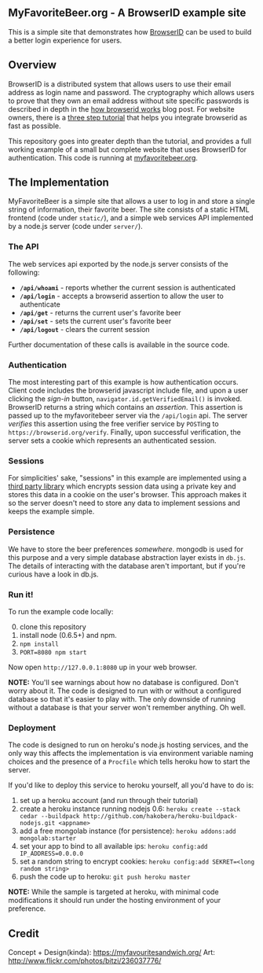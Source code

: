 ## MyFavoriteBeer.org - A BrowserID example site

This is a simple site that demonstrates how
[BrowserID](https://browserid.org) can be used to build a better login
experience for users.

## Overview

BrowserID is a distributed system that allows users to use their email
address as login name and password.  The cryptography which allows users
to prove that they own an email address without site specific passwords
is described in depth in the [how browserid works][] blog post.  For
website owners, there is a [three step tutorial][] that helps you integrate
browserid as fast as possible.

  [how browserid works]: http://lloyd.io/how-browserid-works
  [three step tutorial]: https://github.com/mozilla/browserid/wiki/How-to-Use-BrowserID-on-Your-Site

This repository goes into greater depth than the tutorial, and
provides a full working example of a small but complete website that
uses BrowserID for authentication.  This code is running at
[myfavoritebeer.org](http://myfavoritebeer.org).

## The Implementation

MyFavoriteBeer is a simple site that allows a user to log in and store a single string
of information, their favorite beer.  The site consists of a static HTML frontend
(code under `static/`), and
a simple web services API implemented by a node.js server (code under `server/`).

### The API

The web services api exported by the node.js server consists of the following:

  * **`/api/whoami`** - reports whether the current session is authenticated
  * **`/api/login`** - accepts a browserid assertion to allow the user to authenticate
  * **`/api/get`** - returns the current user's favorite beer
  * **`/api/set`** - sets the current user's favorite beer
  * **`/api/logout`** - clears the current session

Further documentation of these calls is available in the source code. 

### Authentication

The most interesting part of this example is how authentication occurs.  Client code
includes the browserid javascript include file, and upon a user clicking the *sign-in*
button, `navigator.id.getVerifiedEmail()` is invoked.  BrowserID returns a string 
which contains an *assertion*.  This assertion is passed up to the myfavoritebeer server
via the `/api/login` api.  The server *verifies* this assertion using the free 
verifier service by `POST`ing to `https://browserid.org/verify`.  Finally, upon successful
verification, the server sets a cookie which represents an authenticated session.

### Sessions

For simplicities' sake, "sessions" in this example are implemented using a
[third party library](https://github.com/jpallen/connect-cookie-session) which encrypts
session data using a private key and stores this data in a cookie on the user's browser.
This approach makes it so the server doesn't need to store any data to implement sessions
and keeps the example simple.

### Persistence

We have to store the beer preferences *somewhere*.  mongodb is used for this purpose and
a very simple database abstraction layer exists in `db.js`.  The details of interacting
with the database aren't important, but if you're curious have a look in db.js.

### Run it!

To run the example code locally:

  0. clone this repository
  1. install node (0.6.5+) and npm.
  2. `npm install`
  3. `PORT=8080 npm start`

Now open `http://127.0.0.1:8080` up in your web browser.

**NOTE:** You'll see warnings about how no database is configured.  Don't worry about
it.  The code is designed to run with or without a configured database so that it's
easier to play with.  The only downside of running without a database is that your
server won't remember anything.  Oh well.

### Deployment

The code is designed to run on heroku's node.js hosting services, and the only way 
this affects the implementation is via environment variable naming choices and 
the presence of a `Procfile` which tells heroku how to start the server.

If you'd like to deploy this service to heroku yourself, all you'd have to do is:

  1. set up a heroku account (and run through their tutorial)
  2. create a heroku instance running nodejs 0.6: `heroku create --stack cedar --buildpack http://github.com/hakobera/heroku-buildpack-nodejs.git <appname>`
  2. add a free mongolab instance (for persistence): `heroku addons:add mongolab:starter`
  3. set your app to bind to all available ips: `heroku config:add IP_ADDRESS=0.0.0.0`
  4. set a random string to encrypt cookies: `heroku config:add SEKRET=<long random string>`
  5. push the code up to heroku: `git push heroku master`

**NOTE:**  While the sample is targeted at heroku, with minimal code modifications it
should run under the hosting environment of your preference.

## Credit

Concept + Design(kinda): https://myfavouritesandwich.org/
Art:                     http://www.flickr.com/photos/bitzi/236037776/

